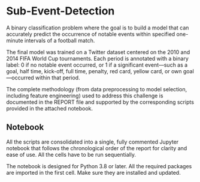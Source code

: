 # Sub-Event-Detection
A binary classification problem where the goal is to build a model that can accurately predict the occurrence of notable events within specified one-minute intervals of a football match.

The final model was trained on a Twitter dataset centered on the 2010 and 2014 FIFA World Cup tournaments.  Each period is annotated with a binary label: 0 if no notable event occurred, or 1 if a significant event—such as a goal, half time, kick-off, full time, penalty, red card, yellow card, or own goal—occurred within that period. 

The complete methodology (from data preprocessing to model selection, including feature engineering) used to address this challenge is documented in the REPORT file and supported by the corresponding scripts provided in the attached notebook.

## Notebook
All the scripts are consolidated into a single, fully commented Jupyter notebook that follows the chronological order of the report for clarity and ease of use. All the cells have to be run sequentially. 

The notebook is designed for Python 3.8 or later. All the required packages are imported in the first cell. Make sure they are installed and updated.
